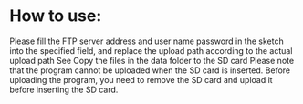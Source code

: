 #  How to use:
Please fill the FTP server address and user name password in the sketch into the specified field, and replace the upload path according to the actual upload path
See Copy the files in the data folder to the SD card
Please note that the program cannot be uploaded when the SD card is inserted. Before uploading the program, you need to remove the SD card and upload it before inserting the SD card.
